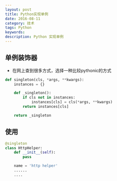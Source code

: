 ```yaml
---
layout: post
title: Python实现单例
date: 2016-08-11
category: 技术
tags: Python
keywords: 
description: Python 实现单例
---
```


## 单例装饰器
- 在网上查到很多方式，选择一种比较pythonic的方式

```python
def singleton(cls, *args, **kwargs):
    instances = {}

    def _singleton():
        if cls not in instances:
            instances[cls] = cls(*args, **kwargs)
        return instances[cls]

    return _singleton
```

## 使用

```python
@singleton
class HttpHelper:
    def __init__(self):
        pass

    name = 'http helper'
    ......
    ....
```